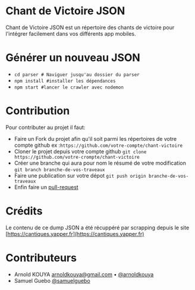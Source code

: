 # Chant de Victoire JSON
Chant de Victoire JSON est un répertoire des chants de victoire pour l'intégrer facilement dans vos différents app mobiles.

# Générer un nouveau JSON
* `cd parser # Naviguer jusqu'au dossier du parser`
* `npm install #installer les dépendances`
* `npm start #lancer le crawler avec nodemon`

# Contribution
Pour contributer au projet il faut:

+ Faire un Fork du projet afin qu'il soit parmi les répertoires de votre compte github ex :`https://github.com/votre-compte/chant-victoire`
+ Cloner le projet depuis votre compte github `git clone https://github.com/votre-crompte/chant-victoire`
+ Créer une branche qui aura pour nom le résumé de votre modification `git branch branche-de-vos-traveaux`
+ Faire une publication sur votre dépot `git push origin branche-de-vos-traveaux`
+ Enfin faire un [pull-request](https://www.thinkful.com/learn/github-pull-request-tutorial/Keep-Tabs-on-the-Project#Time-to-Submit-Your-First-PR)

# Crédits
Le contenu de ce dump JSON a été récuppéré par scrapping depuis le site [https://cantiques.yapper.fr](https://cantiques.yapper.fr)

# Contributeurs
* Arnold KOUYA <arnoldkouya@gmail.com> &bull; [@arnoldkouya](https://twitter.com/arnoldkouya)
* Samuel Guebo [@samuelguebo](https://samuelguebo.co)
